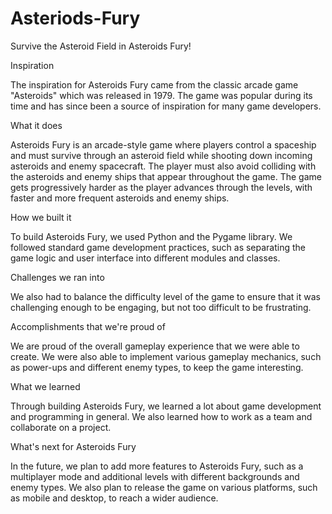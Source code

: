 # Asteriods-Fury
Survive the Asteroid Field in Asteroids Fury!


Inspiration

The inspiration for Asteroids Fury came from the classic arcade game "Asteroids" which was released in 1979. The game was popular during its time and has since been a source of inspiration for many game developers. 

What it does

Asteroids Fury is an arcade-style game where players control a spaceship and must survive through an asteroid field while shooting down incoming asteroids and enemy spacecraft. The player must also avoid colliding with the asteroids and enemy ships that appear throughout the game. The game gets progressively harder as the player advances through the levels, with faster and more frequent asteroids and enemy ships.

How we built it

To build Asteroids Fury, we used Python and the Pygame library. We followed standard game development practices, such as separating the game logic and user interface into different modules and classes.

Challenges we ran into

We also had to balance the difficulty level of the game to ensure that it was challenging enough to be engaging, but not too difficult to be frustrating.

Accomplishments that we're proud of

We are proud of the overall gameplay experience that we were able to create. We were also able to implement various gameplay mechanics, such as power-ups and different enemy types, to keep the game interesting.

What we learned

Through building Asteroids Fury, we learned a lot about game development and programming in general. We also learned how to work as a team and collaborate on a project.

What's next for Asteroids Fury

In the future, we plan to add more features to Asteroids Fury, such as a multiplayer mode and additional levels with different backgrounds and enemy types. We also plan to release the game on various platforms, such as mobile and desktop, to reach a wider audience.
